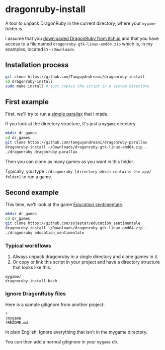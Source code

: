 # dragonruby-install

A tool to unpack DragonRuby in the current directory, where your `mygame` folder is.

I assume that you [downloaded DragonRuby from itch.io](https://dragonruby.itch.io) and that you have access to a file
named `dragonruby-gtk-linux-amd64.zip` which is, in my examples, located in `~/Downloads`.

## Installation process

```bash
git clone https://github.com/TanguyAndreani/dragonruby-install
cd dragonruby-install
sudo make install # just copies the script in a system directory
```

## First example

First, we'll try to run a [simple parallax](https://github.com/tanguyandreani/dragonruby-parallax) that I made.

If you look at the directory structure, it's just a `mygame` directory.

```bash
mkdir dr_games
cd dr_games
git clone https://github.com/tanguyandreani/dragonruby-parallax
dragonruby-install ~/Downloads/dragonruby-gtk-linux-amd64.zip .
./dragonruby dragonruby-parallax
```

Then you can clone as many games as you want in this folder.

Typically, you type `./dragonruby [directory which contains the app/ folder]` to run a game.

## Second example

This time, we'll look at the game [Education sentimentale](https://github.com/sojastar/education_sentimentale).

```bash
mkdir dr_games
cd dr_games
git clone https://github.com/sojastar/education_sentimentale
dragonruby-install ~/Downloads/dragonruby-gtk-linux-amd64.zip .                                        
./dragonruby education_sentimentale
```

### Typical workflows

1. Always unpack dragonruby in a single directory and clone games in it.
2. Or copy or link this script in your project and have a directory structure that looks like this:

```
mygame/
dragonruby-install.bash
```

### Ignore DragonRuby files

Here is a sample gitignore from another project:

```gitignore
*
!mygame
!README.md
```

In plain English: Ignore everything that isn't in the mygame directory.

You can then add a normal gitignore in your `mygame` dir.
